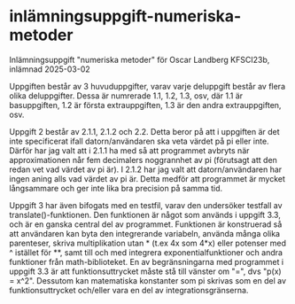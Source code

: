 # inlämningsuppgift-numeriska-metoder
Inlämningsuppgift "numeriska metoder" för Oscar Landberg KFSCI23b, inlämnad 2025-03-02

Uppgiften består av 3 huvuduppgifter, varav varje deluppgift består av flera olika deluppgifter. Dessa är numrerade 1.1, 1.2, 1.3, osv, där 1.1 är basuppgiften, 1.2 är första extrauppgiften, 1.3 är den andra extrauppgiften, osv.

Uppgift 2 består av 2.1.1, 2.1.2 och 2.2. Detta beror på att i uppgiften är det inte specificerat ifall datorn/användaren ska veta värdet på pi eller inte. Därför har jag valt att i 2.1.1 ha med så att programmet avbryts när approximationen når fem decimalers noggrannhet av pi (förutsagt att den redan vet vad värdet av pi är). I 2.1.2 har jag valt att datorn/användaren har ingen aning alls vad värdet av pi är. Detta medför att programmet är mycket långsammare och ger inte lika bra precision på samma tid.

Uppgift 3 har även bifogats med en testfil, varav den undersöker testfall av translate()-funktionen. Den funktionen är något som används i uppgift 3.3, och är en ganska central del av programmet. Funktionen är konstruerad så att användaren kan byta den integrerande variabeln, använda många olika parenteser, skriva multiplikation utan * (t.ex 4x som 4*x) eller potenser med ^ istället för **, samt till och med integrera exponentialfunktioner och andra funktioner från math-biblioteket. En av begränsningarna med programmet i uppgift 3.3 är att funktionsuttrycket måste stå till vänster om "=", dvs "p(x) = x^2". Dessutom kan matematiska konstanter som pi skrivas som en del av funktionsuttrycket och/eller vara en del av integrationsgränserna. 
